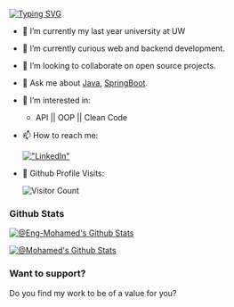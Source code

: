 [![Typing SVG](https://readme-typing-svg.herokuapp.com?font=Fira+Code&pause=1000&width=435&lines=Hi%2C+I+am+%40Eng-Mohamed-Gas+%F0%9F%91%8B)](https://git.io/typing-svg)


- 🔭 I’m currently my last year university at UW 
- 🌱 I’m currently curious web and backend development.
- 👯 I’m looking to collaborate on open source projects.
- 💬 Ask me about [Java](https://www.java.com/en/), [SpringBoot](https://spring.io/).
- 👀 I’m interested in: 
   * API || OOP || Clean Code
   
- 📫 How to reach me:

 
  [!["LinkedIn"](https://img.shields.io/badge/LinkedIn-blue?style=flat&logo=linkedin&labelColor=blue)](https://www.linkedin.com/in/mohamedgas/)
  
- 👀 Github Profile Visits: 

  ![Visitor Count](https://profile-counter.glitch.me/mohamedgas/count.svg)
 

### Github Stats

[![@Eng-Mohamed's Github Stats](https://github-readme-stats.vercel.app/api?username=mohamedgas&count_private=true&theme=default&show_icons=true&&title_color=fff&icon_color=79ff97&text_color=9f9f9f&bg_color=151515)](https://github.com/mohamedgas)

[![@Mohamed's Github Stats](https://github-profile-summary-cards.vercel.app/api/cards/profile-details?username=mohamedgas&theme=vue)](https://github.com/mohamedgas)

### Want to support?
 
Do you find my work to be of a value for you?

